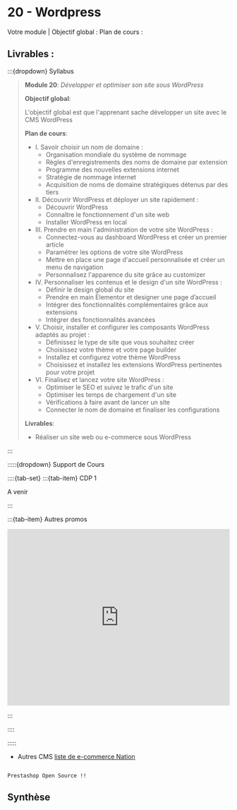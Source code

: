 # 20 - Wordpress

Votre module | 
Objectif global : 
Plan de cours :


Livrables :
- 

:::{dropdown} Syllabus

> **Module 20**: *Développer et optimiser son site sous WordPress*
>
>**Objectif global**: 
>
>L'objectif global est que l'apprenant sache développer un site avec le CMS WordPress
>
>**Plan de cours**:
>- I. Savoir choisir un nom de domaine :
>    - Organisation mondiale du système de nommage
>    - Règles d'enregistrements des noms de domaine par extension
>    - Programme des nouvelles extensions internet
>    - Stratégie de nommage internet
>    - Acquisition de noms de domaine stratégiques détenus par des tiers
>- II. Découvrir WordPress et déployer un site rapidement :
>    - Découvrir WordPress
>    - Connaître le fonctionnement d'un site web
>    - Installer WordPress en local
>- III. Prendre en main l'administration de votre site WordPress :
>    - Connectez-vous au dashboard WordPress et créer un premier article
>    - Paramétrer les options de votre site WordPress
>    - Mettre en place une page d'accueil personnalisée et créer un menu de navigation
>    - Personnalisez l'apparence du site grâce au customizer
>- IV. Personnaliser les contenus et le design d'un site WordPress :
>    - Définir le design global du site
>    - Prendre en main Elementor et designer une page d’accueil
>    - Intégrer des fonctionnalités complémentaires grâce aux extensions
>    - Intégrer des fonctionnalités avancées
>- V. Choisir, installer et configurer les composants WordPress adaptés au projet :
>    - Définissez le type de site que vous souhaitez créer
>    - Choisissez votre thème et votre page builder
>    - Installez et configurez votre thème WordPress
>    - Choisissez et installez les extensions WordPress pertinentes pour votre projet
>- VI. Finalisez et lancez votre site WordPress :
>    - Optimiser le SEO et suivez le trafic d'un site
>    - Optimiser les temps de chargement d'un site
>    - Vérifications à faire avant de lancer un site
>    - Connecter le nom de domaine et finaliser les configurations
>
>**Livrables**:
>- Réaliser un site web ou e-commerce sous WordPress

:::


:::::{dropdown} Support de Cours 

::::{tab-set}
:::{tab-item} CDP 1

A venir

:::

:::{tab-item} Autres promos

<iframe src="https://drive.google.com/file/d/1urk6HqNvdNwbPoQk0VhE9eJ9A2lhjpBR/preview" 
        width="100%" 
        height="400px" 
        frameborder="0" 
        allowfullscreen>
</iframe>

:::

::::

:::::


- Autres CMS [liste de e-commerce Nation](https://www.ecommerce-nation.fr/top-solutions-cms-ecommerce/)

```{note}

Prestashop Open Source !!

```

## Synthèse